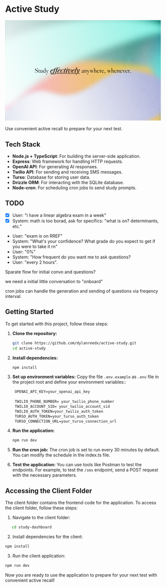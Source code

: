 # Active Study

![Active Study](active_study.png)

Use convenient active recall to prepare for your next test.

## Tech Stack

- **Node.js + TypeScript**: For building the server-side application.
- **Express**: Web framework for handling HTTP requests.
- **OpenAI API**: For generating AI responses.
- **Twilio API**: For sending and receiving SMS messages.
- **Turso**: Database for storing user data.
- **Drizzle ORM**: For interacting with the SQLite database.
- **Node-cron**: For scheduling cron jobs to send study prompts.
## TODO

- [x] User: "i have a linear algebra exam in a week"
- [x] System: math is too borad, ask for specifics: "what is on? determinants, etc."
- User: "exam is on RREF"
- System: "What's your confidence? What grade do you expect to get if you were to take it rn"
- User: "0%"
- System: "How frequent do you want me to ask questions?
- User: "every 2 hours".

Sparate flow for initial convo and questions?

we need a initial little conversation to "onboard"

cron jobs can handle the generation and sending of questions via freqency interval.

## Getting Started

To get started with this project, follow these steps:

1. **Clone the repository:**
   ```sh
   git clone https://github.com/dylanreedx/active-study.git
   cd active-study
   ```

2. **Install dependencies:**
   ```sh
   npm install
   ```

3. **Set up environment variables:**
   Copy the file `.env.example` as `.env` file in the project root and define your environment variables::
   ```env
    OPENAI_API_KEY=your_openai_api_key

    TWILIO_PHONE_NUMBER= your_twilio_phone_number
    TWILIO_ACCOUNT_SID= your_twilio_account_sid
    TWILIO_AUTH_TOKEN=your_twilio_auth_token
    TURSO_AUTH_TOKEN=your_turso_auth_token
    TURSO_CONNECTION_URL=your_turso_connection_url
   ```

4. **Run the application:**
   ```sh
   npm run dev
   ```

5. **Run the cron job:**
   The cron job is set to run every 30 minutes by default. You can modify the schedule in the index.ts file.

6. **Test the application:**
   You can use tools like Postman to test the endpoints. For example, to test the `/sms` endpoint, send a POST request with the necessary parameters.

## Accessing the Client Folder
The client folder contains the frontend code for the application. To access the client folder, follow these steps:

1. Navigate to the client folder:
```sh
   cd study-dashboard
```

2. Install dependencies for the client:

```sh
npm install
```

3. Run the client application:

```sh
npm run dev
```

Now you are ready to use the application to prepare for your next test with convenient active recall!



